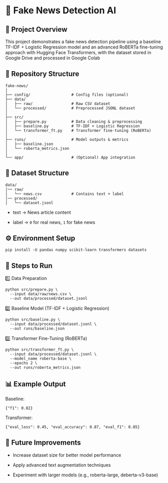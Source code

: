 # 📰 Fake News Detection AI
## 📌 Project Overview
This project demonstrates a fake news detection pipeline using a baseline TF-IDF + Logistic Regression model and an advanced RoBERTa fine-tuning approach with Hugging Face Transformers, with the dataset stored in Google Drive and processed in Google Colab
## 📂 Repository Structure
```
fake-news/  
│  
├── config/                  # Config files (optional)  
├── data/  
│   ├── raw/                 # Raw CSV dataset  
│   └── processed/           # Preprocessed JSONL dataset  
│  
├── src/  
│   ├── prepare.py           # Data cleaning & preprocessing  
│   ├── baseline.py          # TF-IDF + Logistic Regression  
│   └── transformer_ft.py    # Transformer fine-tuning (RoBERTa)  
│  
├── runs/                    # Model outputs & metrics  
│   ├── baseline.json  
│   └── roberta_metrics.json  
│
└── app/                     # (Optional) App integration
```

## 📂 Dataset Structure
```
data/
│── raw/
│   └── news.csv             # Contains text + label
│── processed/
│   └── dataset.jsonl
```
* text → News article content

* label → ```0``` for real news, ```1``` for fake news

## ⚙ Environment Setup
```
pip install -U pandas numpy scikit-learn transformers datasets
```
## 🚀 Steps to Run
1️⃣ Data Preparation
```
python src/prepare.py \
  --input data/raw/news.csv \
  --out data/processed/dataset.jsonl
```
2️⃣ Baseline Model (TF-IDF + Logistic Regression)
```
python src/baseline.py \
  --input data/processed/dataset.jsonl \
  --out runs/baseline.json
```
3️⃣ Transformer Fine-Tuning (RoBERTa)
```
python src/transformer_ft.py \
  --input data/processed/dataset.jsonl \
  --model_name roberta-base \
  --epochs 2 \
  --out runs/roberta_metrics.json
```
## 📊 Example Output

Baseline:
```
{"f1": 0.82}
```

Transformer:
```
{"eval_loss": 0.45, "eval_accuracy": 0.87, "eval_f1": 0.85}
```
## 📌 Future Improvements

* Increase dataset size for better model performance

* Apply advanced text augmentation techniques

* Experiment with larger models (e.g., roberta-large, deberta-v3-base)
